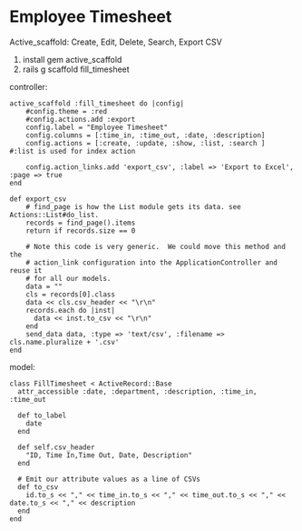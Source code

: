 Employee Timesheet
=========

Active_scaffold:
    Create, Edit, Delete, Search, Export CSV



1. install gem active_scaffold
2. rails g scaffold fill_timesheet



controller:

    active_scaffold :fill_timesheet do |config|
        #config.theme = :red
        #config.actions.add :export
        config.label = "Employee Timesheet"
        config.columns = [:time_in, :time_out, :date, :description]
        config.actions = [:create, :update, :show, :list, :search ]  #:list is used for index action
        
        config.action_links.add 'export_csv', :label => 'Export to Excel', :page => true
    end
  
    def export_csv
        # find_page is how the List module gets its data. see Actions::List#do_list.
        records = find_page().items
        return if records.size == 0
    
        # Note this code is very generic.  We could move this method and the
        # action_link configuration into the ApplicationController and reuse it
        # for all our models.
        data = ""
        cls = records[0].class
        data << cls.csv_header << "\r\n"
        records.each do |inst|
          data << inst.to_csv << "\r\n"
        end
        send_data data, :type => 'text/csv', :filename => cls.name.pluralize + '.csv'
    end
 
 
 
model:
 
    class FillTimesheet < ActiveRecord::Base
      attr_accessible :date, :department, :description, :time_in, :time_out
      
      def to_label
        date 
      end
      
      def self.csv_header
        "ID, Time In,Time Out, Date, Description"
      end
    
      # Emit our attribute values as a line of CSVs
      def to_csv
        id.to_s << "," << time_in.to_s << "," << time_out.to_s << "," << date.to_s << "," << description
      end
    end



